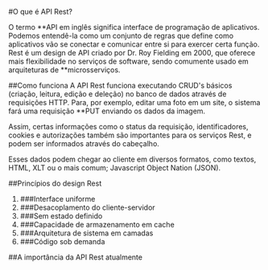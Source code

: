 #O que é API Rest?

  O termo **API em inglês significa interface de programação de aplicativos.
Podemos entendê-la como um conjunto de regras que define como aplicativos vão se conectar e comunicar entre si para exercer certa função.
Rest é um design de API criado por Dr. Roy Fielding em 2000, que oferece mais flexibilidade no serviços de software, sendo comumente usado em arquiteturas de **microsserviços.

##Como funciona
A API Rest funciona executando CRUD's básicos (criação, leitura, edição e deleção) no banco de dados através de requisições HTTP. Para, por exemplo, editar uma foto em um site, o sistema fará uma requisição **PUT enviando os dados da imagem. 

Assim, certas informações como o status da requisição, identificadores, cookies e autorizações também são importantes para os serviços Rest, e podem ser informados através do cabeçalho. 

Esses dados podem chegar ao cliente em diversos formatos, como textos, HTML, XLT ou o mais comum; Javascript Object Nation (JSON). 


##Princípios do design Rest

1. ###Interface uniforme 
2. ###Desacoplamento do cliente-servidor
3. ###Sem estado definido
4. ###Capacidade de armazenamento em cache
5. ###Arquitetura de sistema em camadas
6. ###Código sob demanda



##A importância da API Rest atualmente
